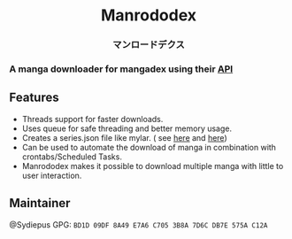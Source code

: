 <h1 align="center">Manrododex</h1>
<h3 align="center">マンロードデクス</h3>

### A manga downloader for mangadex using their [API](https://api.mangadex.org/docs/)

## Features

- Threads support for faster downloads.
- Uses queue for safe threading and better memory usage.
- Creates a series.json file like mylar. (
  see [here](https://komga.org/guides/scan-analysis-refresh.html#import-metadata-generated-by-mylar)
  and [here](https://github.com/mylar3/mylar3/wiki/series.json-examples))
- Can be used to automate the download of manga in combination with crontabs/Scheduled Tasks.
- Manrododex makes it possible to download multiple manga with little to user interaction.

## Maintainer

@Sydiepus GPG: ```BD1D 09DF 8A49 E7A6 C705 3B8A 7D6C DB7E 575A C12A```